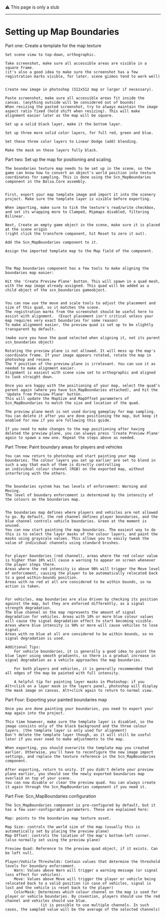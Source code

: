 :warning: This page is only a stub
  
  
    
   -------------
  
  # Setting up Map Boundaries 
  
   
   Part one: Create a template for the map texture

	Set scene view to top-down, orthographic.

	Take screenshot, make sure all accessible areas are visible in a square frame.
	(it's also a good idea to make sure the screenshot has a few registration marks visible, for later. scene gizmos tend to work well)


	Create new image in photoshop (512x512 map or larger if necessary).

	Paste screenshot, make sure all accessible areas fit inside the canvas. (anything outside will be considered out of bounds)
	When resizing the pasted screenshot, try to always maintain the image aspect ratio fixed (hold shift when resizing). This will make alignment easier later as the map will be square.

	Set up a solid black layer, make it the bottom layer.

	Set up three more solid color layers, for full red, green and blue.

	Set these three color layers to Linear Dodge (add) blending.

	Make the mask on these layers fully black.



Part two: Set up the map for positioning and scaling.

	The boundaries texture map needs to be set up in the scene, so the game can know how to convert an object's world position into texture coordinates for sampling. This is done using the Scn_MapBoundaries component in the Balsa.Core assembly.
	
	
	First, export your map template image and import it into the scenery project. Make sure the template layer is visible before exporting.
	
	When importing, make sure to tick the texture's read/write checkbox, and set its wrapping more to Clamped, Mipmaps disabled, filtering Bilinear. 
	
	Next, Create an empty game object in the scene, make sure it is placed at the scene origin 
	(right click the transform component, hit Reset to zero it out).
	
	Add the Scn_MapBoundaries component to it. 
	
	Assign the imported template map to the Map field of the component.
	
	
	
	The Map boundaries component has a few tools to make aligning the boundaries map easier:
	
	Hit the 'Create Preview Plane' button. This will spawn in a quad mesh, with the map image already assigned. This quad will be added as a child object of the scn_boundaries gameobject.
		
		
	You can now use the move and scale tools to adjust the placement and size of this quad, so it matches the scene.
	The registration marks from the screenshot should be useful here to assist with alignment. 	(Exact placement isn't critical unless your map requires very exact boundaries for some reason)
	To make alignment easier, the preview quad is set up to be slightly transparent by default.
	
	(make sure you have the quad selected when aligning it, not its parent scn_boundaries object)
	
	Rotating the preview plane is not allowed. It will mess up the map's coordinate frame. If your image appears rotated, rotate the map in photoshop and resave.	
	The Y position of the preview plane is irrelevant. You can use it as needed to make alignment easier.
	Alignment is easiest with scene view set to orthographic and aligned to look straight down.
	
	Once you are happy with the positioning of your map, select the quad's parent again (where you have Scn_MapBoundaries attached), and hit the 'Update from Preview Plane' button.
	This will update the MapSize and MapOffset parameters of Scn_MapBoundaries to match the size and location of the quad.
	
	The preview plane mesh is not used during gameplay for map sampling. 
	You can delete it after you are done positioning the map, but keep it enabled for now if you are following this guide.

	If you need to make changes to the map positioning after having deleted the preview plane, you can always press 'Create Preview Plane' again to spawn a new one. Repeat the steps above as needed.

	




Part Three: Paint boundary areas for players and vehicles

	You can now return to photoshop and start painting your map boundaries. The colour layers you set up earlier are set to blend in such a way that each of them is directly controlling 
	an individual colour channel (RGB) on the exported map, without interfering with the others.
	
	
	The boundaries system has two levels of enforcement: Warning and Moving.
	The level of boundary enforcement is determined by the intensity of the colours on the boundaries map. 


	The boundaries map defines where players and vehicles are not allowed to go. By default, the red channel defines player boundaries, and the blue channel controls vehicle boundaries. Green at the moment is unused.
	You can now start painting the map boundaries. The easiest way to do this is to select the layer masks of the colour layers, and paint the masks using grayscale values. This allows you to easily tweak the value of individual channels using standard brushes.

	
	For player boundaries (red channel), areas where the red colour value is higher than 10% will cause a warning to appear on screen whenever the player steps there. 
	Areas where the red intensity is above 90% will trigger the Move level of enforcement, causing the player to be automatically relocated back to a good within-bounds position.
	Areas with no red at all are considered to be within bounds, so no action is taken.


	For vehicles, map boundaries are also driven by checking its position against the map, but they are enforced differently, as a signal strength degradation. 
	The blue channel on the map represents the amount of signal degradation for vehicles. Areas with 10% or more blue colour values will cause the signal degradation effect to start becoming visible.
	Areas where blue intensity is 90% or more will cause vehicles to lose signal.
	Areas with no blue at all are considered to be within bounds, so no signal degradation is used.

	Additional Tips: 
		For vehicle boundaries, it is generally a good idea to paint the blue layer using smooth gradients, so there is a gradual increase in signal degradation as a vehicle approaches the map boundaries.

		For both players and vehicles, it is generally recommended that all edges of the map be painted with full intensity.
	
		A helpful tip for painting layer masks in Photoshop: if you Alt+click on a layer mask in the layers panel, photoshop will display the mask image on canvas. Alt+click again to return to normal view.
	

Part Four: Exporting your painted boundaries map
	
	Once you are done painting your boundaries, you need to export your map again into the project.
	
	This time however, make sure the template layer is disabled, so the image consists only of the black background and the three colour layers. (the template layer is only used for alignment)
	Don't delete the template layer though, as it will still be useful later if you ever need to make adjustments to the map. 

	When exporting, you should overwrite the template map you created earlier. Otherwise, you'll have to reconfigure the new image import settings, and replace the texture reference in the Scn_MapBoundaries component.
	
	After exporting, return to unity. If you didn't delete your preview plane earlier, you should see the newly exported boundaries map overlaid on top of your scene.
	You can now disable or clear the preview quad. You can always create it again through the Scn_MapBoundaries component if you need it. 

	
	
Part Five: Scn_MapBoundaries configuration

	The Scn_MapBoundaries component is pre-configured by default, but it has a few user-configurable parameters. These are explained here:
	
	Map: points to the boundaries map texture asset.
	
	Map Size: controls the world size of the map (usually this is automatically set by placing the preview plane)
	Map Offset: controls the location of the map's bottom-left corner. (also normally set using the preview plane)
	
	Preview Quad: Reference to the preview quad object, if it exists. Can be left null.
	
	Player/Vehicle Thresholds: Contain values that determine the threshold levels for boundary enforcement. 
		Warn: Values above Warn will trigger a warning message (or signal loss effect for vehicles). 
		Move: Values above Move will trigger the player or vehicle being relocated back to a valid position (in case of vehicles, signal is lost and the vehicle is reset back to the player)
		ColorMask: Determines which colour channel on the map is used for player or vehicle boundaries. By cnvention, players should use the red channel and vehicles should use blue.
					(it is possible to use multiple channels. In such cases, the sampled value will be the average of the selected channels)
		

